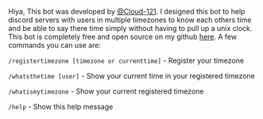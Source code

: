 Hiya, This bot was developed by [@Cloud-121](https://github.com/Cloud-121). I designed this bot to help discord servers with users in multiple timezones to know each others time and be able to say there time simply without having to pull up a unix clock. 
This bot is completely free and open source on my github [here](https://github.com/Cloud-121/Vipper-Timekeeping-discord-bot).
A few commands you can use are:

`/registertimezone [timezone or currenttime]` - Register your timezone

`/whatsthetime [user]` - Show your current time in your registered timezone

`/whatismytimezone` - Show your current registered timezone

`/help` - Show this help message